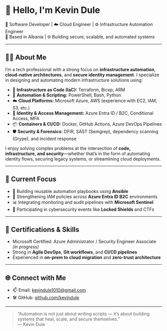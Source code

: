 # 👋 Hello, I'm Kevin Dule

🚀 Software Developer | ☁️ Cloud Engineer | ⚙️ Infrastructure Automation Engineer  
📍 Based in Albania | 🌐 Building secure, scalable, and automated systems

---

## 👨‍💻 About Me

I’m a tech professional with a strong focus on **infrastructure automation**, **cloud-native architectures**, and **secure identity management**. I specialize in designing and automating modern infrastructure solutions using:

- 🔧 **Infrastructure as Code (IaC):** Terraform, Bicep, ARM
- 🧪 **Automation & Scripting:** PowerShell, Bash, Python
- ☁️ **Cloud Platforms:** Microsoft Azure, AWS (experience with EC2, IAM, S3, etc.)
- 🔐 **Identity & Access Management:** Azure Entra ID / B2C, Conditional Access, MFA
- 📦 **Containers & CI/CD:** Docker, GitHub Actions, Azure DevOps Pipelines
- 🛡️ **Security & Forensics:** DFIR, SAST (Semgrep), dependency scanning (Grype), and incident response

I enjoy solving complex problems at the intersection of **code, infrastructure, and security**—whether that’s in the form of automating identity flows, securing legacy systems, or streamlining cloud deployments.

---

## 📌 Current Focus

- 🔁 Building reusable automation playbooks using **Ansible**
- 🔐 Strengthening IAM policies across **Azure Entra ID B2C** environments
- 📊 Integrating monitoring and audit pipelines with **Microsoft Sentinel**
- 🎯 Participating in cybersecurity events like **Locked Shields** and CTFs

---

## 🧠 Certifications & Skills

- Microsoft Certified: Azure Administrator / Security Engineer Associate _(in progress)_
- Strong in **Agile DevOps**, **Git workflows**, and **CI/CD pipelines**
- Experienced in **on-prem to cloud migration** and **zero-trust architecture**

---

## 🌐 Connect with Me

- 📫 Email: kevindule1010@gmail.com
- 🛠 GitHub: [github.com/kevindule](https://github.com/k3vindul3)

---

> “Automation is not just about writing scripts — it’s about building systems that heal, scale, and secure themselves.”  
> — Kevin Dule
